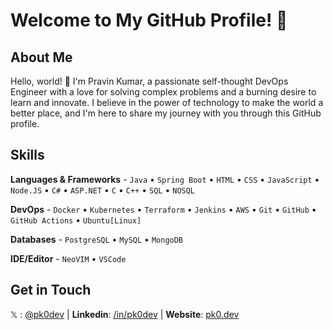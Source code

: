 # Welcome to My GitHub Profile! 🚀

## About Me
Hello, world! 👋 I'm Pravin Kumar, a passionate self-thought DevOps Engineer with a love for solving complex problems and a burning desire to learn and innovate. I believe in the power of technology to make the world a better place, and I'm here to share my journey with you through this GitHub profile.

## Skills
**Languages & Frameworks** - `Java` • `Spring Boot` • `HTML` • `CSS` • `JavaScript` • `Node.JS` • `C#` • `ASP.NET` • `C` • `C++` • `SQL` • `NOSQL`

**DevOps** - `Docker` • `Kubernetes` • `Terraform` • `Jenkins` • `AWS` • `Git` • `GitHub` • `GitHub Actions` • `Ubuntu[Linux]`

**Databases** - `PostgreSQL` • `MySQL` • `MongoDB`

**IDE/Editor** - `NeoVIM` • `VSCode` 

## Get in Touch
 𝕏 : [@pk0dev](https://x.com/pk0dev) | **Linkedin**: [/in/pk0dev](https://www.linkedin.com/in/pk0dev/) | **Website**: [pk0.dev](https://www.pk0.dev)

<!--
**pravinkumarone/pravinkumarone** is a ✨ _special_ ✨ repository because its `README.md` (this file) appears on your GitHub profile.

Here are some ideas to get you started:

- 🔭 I’m currently working on ...
- 🌱 I’m currently learning ...
- 👯 I’m looking to collaborate on ...
- 🤔 I’m looking for help with ...
- 💬 Ask me about ...
- 📫 How to reach me: ...
- 😄 Pronouns: ...
- ⚡ Fun fact: ...
-->
